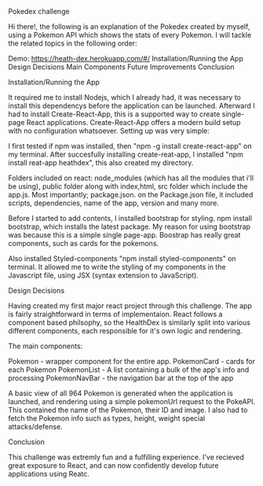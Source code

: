 Pokedex challenge

Hi there!, the following is an explanation of the Pokedex created by myself, using a Pokemon API which shows the stats of every Pokemon. I will tackle the related topics in the following order: 

Demo: https://heath-dex.herokuapp.com/#/
Installation/Running the App
Design Decisions
Main Components
Future Improvements
Conclusion

Installation/Running the App

It required me to install Nodejs, which I already had, it was necessary to install this dependencys before the application can be launched. Afterward I had to install Create-React-App, this is a supported way to create single-page React applications. Create-React-App offers a modern build setup with no configuration whatsoever. Setting up was very simple:

I first tested if npm was installed, then "npm -g install create-react-app" on my terminal. After succesfully installing create-reat-app, I installed "npm install reat-app heathdex", this also created my directory.

Folders included on react: node_modules (which has all the modules that i'll be using), public folder along with index,html, src folder which include the app.js. Most importantly; package.json. on the Package.json file, it included scripts, dependencies, name of the app, version and many more. 

Before I started to add contents, I installed bootstrap for styling. npm install bootstrap, which installs the latest package. 
My reason for using bootstrap was because this is a simple single page-app. Boostrap has really great components, such as cards for the pokemons. 

Also installed Styled-components "npm install styled-components" on terminal. It allowed me to write the styling of my components in the  Javascript file, using JSX (syntax extension to JavaScript).

Design Decisions 

Having created my first major react project through this challenge. The app is fairly straightforward in terms of implementaion. React follows a component based philsophy, so the HealthDex is similarly split into various different components, each responsible for it's own logic and rendering. 

The main components: 

Pokemon - wrapper component for the entire app.
PokemonCard - cards for each Pokemon
PokemonList - A list containing a bulk of the app's info and processing
PokemonNavBar - the navigation bar at the top of the app

A basic view of all 964 Pokemon is generated when the application is launched, and rendering using a simple pokemonUrl request to the PokeAPI. This contained the name of the Pokemon, their ID and image. I also had to fetch the Pokemon info such as types, height, weight special attacks/defense. 

Conclusion 

This challenge was extremly fun and a fulfilling experience. I've recieved great exposure to React, and can now confidently develop future applications using Reatc. 











